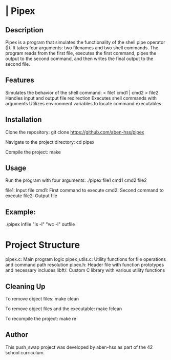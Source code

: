 # | Pipex

## Description
Pipex is a program that simulates the functionality of the shell pipe operator (|). It takes four arguments: two filenames and two shell commands. The program reads from the first file, executes the first command, pipes the output to the second command, and then writes the final output to the second file.
## Features

Simulates the behavior of the shell command: < file1 cmd1 | cmd2 > file2
Handles input and output file redirection
Executes shell commands with arguments
Utilizes environment variables to locate command executables

## Installation

Clone the repository:
git clone https://github.com/aben-hss/pipex

Navigate to the project directory:
cd pipex

Compile the project:
make


## Usage
Run the program with four arguments:
./pipex file1 cmd1 cmd2 file2

file1: Input file
cmd1: First command to execute
cmd2: Second command to execute
file2: Output file

## Example:
./pipex infile "ls -l" "wc -l" outfile

# Project Structure
pipex.c: Main program logic
pipex_utils.c: Utility functions for file operations and command path resolution
pipex.h: Header file with function prototypes and necessary includes
libft/: Custom C library with various utility functions

## Cleaning Up
To remove object files:
make clean

To remove object files and the executable:
make fclean

To recompile the project:
make re

## Author
This push_swap project was developed by aben-hss as part of the 42 school curriculum.
